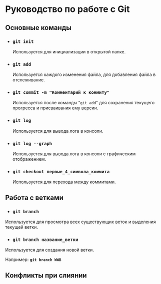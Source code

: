 # Руководство по работе с Git

## Основные команды

* ### **`git init`**

    Используется для инициализации в открытой папке.

* ### **`git add`**

    Используется каждого изменения файла, для добавления файла в отслеживание.

 * ### **`git commit -m "Комментарий к коммиту"`**

    Используется после команды "`git add`" для сохранения текущего прогресса и присваивания ему версии.


 * ### **`git log`**

    Используется для вывода лога в консоли.

 * ### **`git log --graph`**

    Используется для вывода лога в консоли c графическим отображением.


* ### **`git checkout первые_4_символа_коммита`**

    Используется для перехода между коммитами.

## Работа с ветками

* ### **`git branch`**

Используется для просмотра всех существующих веток и выделения текущей ветки.

* ### **`git branch название_ветки`**

Используется для создания новой ветки.

Например: **`git branch WWB`**

## Конфликты при слиянии
